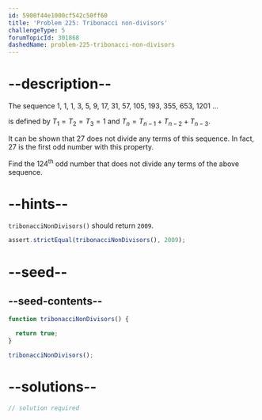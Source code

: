 ```yaml
---
id: 5900f44e1000cf542c50ff60
title: 'Problem 225: Tribonacci non-divisors'
challengeType: 5
forumTopicId: 301868
dashedName: problem-225-tribonacci-non-divisors
---
```


# --description--

The sequence 1, 1, 1, 3, 5, 9, 17, 31, 57, 105, 193, 355, 653, 1201 ...

is defined by $T_1 = T_2 = T_3 = 1$ and $T_n = T_{n - 1} + T_{n - 2} + T_{n - 3}$.

It can be shown that 27 does not divide any terms of this sequence. In fact, 27 is the first odd number with this property.

Find the ${124}^{\text{th}}$ odd number that does not divide any terms of the above sequence.

# --hints--

`tribonacciNonDivisors()` should return `2009`.

```js
assert.strictEqual(tribonacciNonDivisors(), 2009);
```

# --seed--

## --seed-contents--

```js
function tribonacciNonDivisors() {

  return true;
}

tribonacciNonDivisors();
```

# --solutions--

```js
// solution required
```
